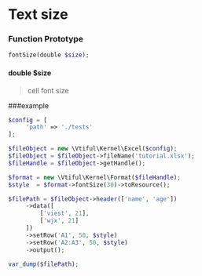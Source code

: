 # Text size

### **Function Prototype**

```php
fontSize(double $size);
```

#### **double $size**

> cell font size

###example

```php
$config = [
     'path' => './tests'
];

$fileObject = new \Vtiful\Kernel\Excel($config);
$fileObject = $fileObject->fileName('tutorial.xlsx');
$fileHandle = $fileObject->getHandle();

$format = new \Vtiful\Kernel\Format($fileHandle);
$style  = $format->fontSize(30)->toResource();

$filePath = $fileObject->header(['name', 'age'])
     ->data([
         ['viest', 21],
         ['wjx', 21]
     ])
     ->setRow('A1', 50, $style)
     ->setRow('A2:A3', 50, $style)
     ->output();

var_dump($filePath);
```